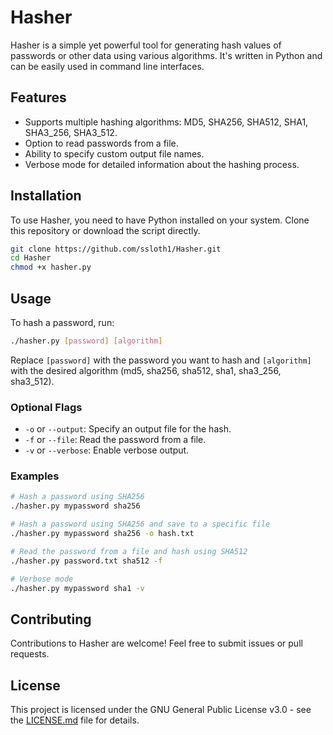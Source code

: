 
# Hasher

Hasher is a simple yet powerful tool for generating hash values of passwords or other data using various algorithms. It's written in Python and can be easily used in command line interfaces.

## Features

- Supports multiple hashing algorithms: MD5, SHA256, SHA512, SHA1, SHA3_256, SHA3_512.
- Option to read passwords from a file.
- Ability to specify custom output file names.
- Verbose mode for detailed information about the hashing process.

## Installation

To use Hasher, you need to have Python installed on your system. Clone this repository or download the script directly.

```bash
git clone https://github.com/ssloth1/Hasher.git
cd Hasher
chmod +x hasher.py
```

## Usage

To hash a password, run:

```bash
./hasher.py [password] [algorithm]
```

Replace `[password]` with the password you want to hash and `[algorithm]` with the desired algorithm (md5, sha256, sha512, sha1, sha3_256, sha3_512).

### Optional Flags

- `-o` or `--output`: Specify an output file for the hash.
- `-f` or `--file`: Read the password from a file.
- `-v` or `--verbose`: Enable verbose output.

### Examples

```bash
# Hash a password using SHA256
./hasher.py mypassword sha256

# Hash a password using SHA256 and save to a specific file
./hasher.py mypassword sha256 -o hash.txt

# Read the password from a file and hash using SHA512
./hasher.py password.txt sha512 -f

# Verbose mode
./hasher.py mypassword sha1 -v
```

## Contributing

Contributions to Hasher are welcome! Feel free to submit issues or pull requests.

## License

This project is licensed under the GNU General Public License v3.0 - see the [LICENSE.md](LICENSE.md) file for details.
